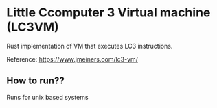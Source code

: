 # Little Ccomputer 3 Virtual machine (LC3VM)

Rust implementation of VM that executes LC3 instructions.

Reference: https://www.jmeiners.com/lc3-vm/

## How to run??

Runs for unix based systems

